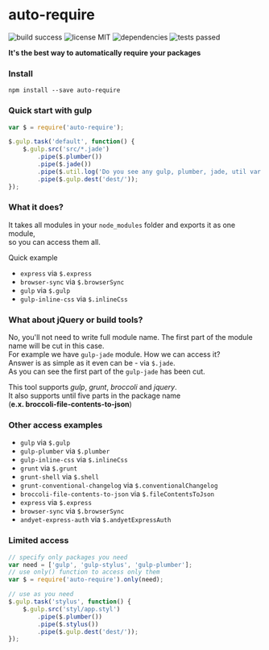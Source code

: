# auto-require
![build success](https://img.shields.io/teamcity/codebetter/bt428.svg "build success")
![license MIT](https://img.shields.io/npm/l/express.svg "license MIT")
![dependencies](https://img.shields.io/badge/dependencies-up--to--date-green.svg "dependencies")
![tests passed](https://img.shields.io/badge/tests-17%2F17-green.svg "tests passed")

**It's the best way to automatically require your packages**

### Install

```
npm install --save auto-require
```

### Quick start with gulp
```javascript
var $ = require('auto-require');

$.gulp.task('default', function() { 
	$.gulp.src('src/*.jade')
		.pipe($.plumber())
		.pipe($.jade())
		.pipe($.util.log('Do you see any gulp, plumber, jade, util var definitions here?'))
		.pipe($.gulp.dest('dest/'));
});
```

### What it does?

It takes all modules in your `node_modules` folder and exports it as one module,  
so you can access them all.  

Quick example
- `express` via `$.express`
- `browser-sync` via `$.browserSync`
- `gulp` via `$.gulp`
- `gulp-inline-css` via `$.inlineCss`

### What about jQuery or build tools?

No, you'll not need to write full module name.
The first part of the module name will be cut in this case.    
For example we have `gulp-jade` module. How we can access it?  
Answer is as simple as it even can be - via `$.jade`.  
As you can see the first part of the `gulp-jade` has been cut.  

This tool supports *gulp*, *grunt*, *broccoli* and *jquery*.  
It also supports until five parts in the package name  
(**e.x. broccoli-file-contents-to-json**)

### Other access examples

- `gulp` via `$.gulp`
- `gulp-plumber` via `$.plumber` 
- `gulp-inline-css` via `$.inlineCss`
- `grunt` via `$.grunt`
- `grunt-shell` via `$.shell`
- `grunt-conventional-changelog` via `$.conventionalChangelog`
- `broccoli-file-contents-to-json` via `$.fileContentsToJson`
- `express` via `$.express`
- `browser-sync` via `$.browserSync`
- `andyet-express-auth` via `$.andyetExpressAuth`

### Limited access

```javascript
// specify only packages you need
var need = ['gulp', 'gulp-stylus', 'gulp-plumber'];
// use only() function to access only them
var $ = require('auto-require').only(need);

// use as you need
$.gulp.task('stylus', function() {
	$.gulp.src('styl/app.styl')
		.pipe($.plumber())
		.pipe($.stylus())
		.pipe($.gulp.dest('dest/'));
});
```